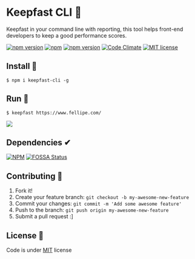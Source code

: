 # Keepfast CLI 👾

Keepfast in your command line with reporting, this tool helps front-end developers to keep a good performance scores.



 [![npm version](https://badge.fury.io/js/keepfast-cli.svg)](https://badge.fury.io/js/keepfast-cli)
 [![npm](https://img.shields.io/npm/dt/keepfast-cli.svg)](https://www.npmjs.com/package/keepfast-cli)
 [![npm version](https://david-dm.org/keepfast/keepfast-cli.svg)](https://david-dm.org/keepfast/keepfast-cli.svg)
 [![Code Climate](https://codeclimate.com/github/keepfast/keepfast-cli/badges/gpa.svg)](https://codeclimate.com/github/keepfast/keepfast-cli)
 [![MIT license](https://img.shields.io/github/license/mashape/apistatus.svg?style=flat)](https://davidsonfellipe.mit-license.org/)

## Install 💾
```
$ npm i keepfast-cli -g
```

## Run 🚀
```shell
$ keepfast https://www.fellipe.com/
```
![](https://cloud.githubusercontent.com/assets/381179/15797115/a5328a6a-29db-11e6-8fbf-948555f554d9.png)


## Dependencies ✔︎

[![NPM](https://nodei.co/npm/keepfast-cli.png)](https://npmjs.org/package/keepfast-cli)
[![FOSSA Status](https://app.fossa.io/api/projects/git%2Bhttps%3A%2F%2Fgithub.com%2Fkeepfast%2Fkeepfast-cli.svg?type=shield)](https://app.fossa.io/projects/git%2Bhttps%3A%2F%2Fgithub.com%2Fkeepfast%2Fkeepfast-cli?ref=badge_shield)


## Contributing 👣

1. Fork it!
2. Create your feature branch: `git checkout -b my-awesome-new-feature`
3. Commit your changes: `git commit -m 'Add some awesome feature'`
4. Push to the branch: `git push origin my-awesome-new-feature`
5. Submit a pull request :]


## License 📖

Code is under [MIT](http://davidsonfellipe.mit-license.org) license
